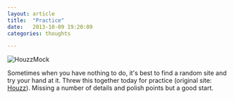 ```yaml
---
layout: article
title:  "Practice"
date:   2013-10-09 19:20:09
categories: thoughts

---
```


![HouzzMock]({{edchao.github.io}}/assets/img_houzz.jpg)

Sometimes when you have nothing to do, it's best to find a random site and try your hand at it. Threw this together today for practice (original site: [Houzz](http://houzz.com)).  Missing a number of details and polish points but a good start.



